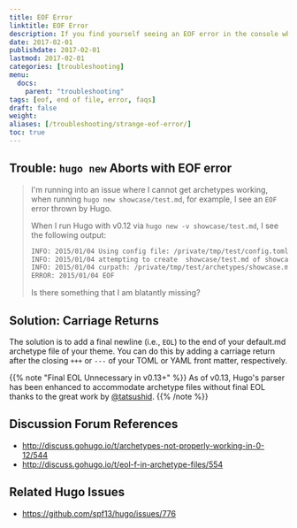 ```yaml
---
title: EOF Error
linktitle: EOF Error
description: If you find yourself seeing an EOF error in the console whenever you create a new content file from Hugo's archetype feature.
date: 2017-02-01
publishdate: 2017-02-01
lastmod: 2017-02-01
categories: [troubleshooting]
menu:
  docs:
    parent: "troubleshooting"
tags: [eof, end of file, error, faqs]
draft: false
weight:
aliases: [/troubleshooting/strange-eof-error/]
toc: true
---
```


## Trouble: `hugo new` Aborts with EOF error

> I'm running into an issue where I cannot get archetypes working, when running `hugo new showcase/test.md`, for example, I see an `EOF` error thrown by Hugo.
>
> When I run Hugo with v0.12 via `hugo new -v showcase/test.md`, I see the following output:
>
> ```bash
> INFO: 2015/01/04 Using config file: /private/tmp/test/config.toml
> INFO: 2015/01/04 attempting to create  showcase/test.md of showcase
> INFO: 2015/01/04 curpath: /private/tmp/test/archetypes/showcase.md
> ERROR: 2015/01/04 EOF
> ```
>
> Is there something that I am blatantly missing?

## Solution: Carriage Returns

The solution is to add a final newline (i.e., `EOL`) to the end of your default.md archetype file of your theme. You can do this by adding a carriage return after the closing `+++` or `---` of your TOML or YAML front matter, respectively.

{{% note "Final EOL Unnecessary in v0.13+" %}}
As of v0.13, Hugo's parser has been enhanced to accommodate archetype files without final EOL thanks to the great work by [@tatsushid](https://github.com/tatsushid).
{{% /note %}}

## Discussion Forum References

* http://discuss.gohugo.io/t/archetypes-not-properly-working-in-0-12/544
* http://discuss.gohugo.io/t/eol-f-in-archetype-files/554

## Related Hugo Issues

* https://github.com/spf13/hugo/issues/776
